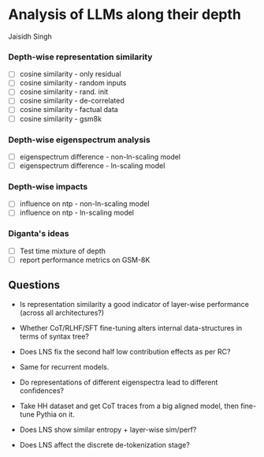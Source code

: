# Analysis of LLMs along their depth
Jaisidh Singh

### Depth-wise representation similarity

- [ ] cosine similarity - only residual
- [ ] cosine similarity - random inputs
- [ ] cosine similarity - rand. init
- [ ] cosine similarity - de-correlated
- [ ] cosine similarity - factual data
- [ ] cosine similarity - gsm8k

### Depth-wise eigenspectrum analysis

- [ ] eigenspectrum difference - non-ln-scaling model
- [ ] eigenspectrum difference - ln-scaling model

### Depth-wise impacts

- [ ] influence on ntp - non-ln-scaling model
- [ ] influence on ntp - ln-scaling model

### Diganta's ideas

- [ ] Test time mixture of depth
- [ ] report performance metrics on GSM-8K

## Questions

- Is representation similarity a good indicator of layer-wise performance (across all architectures?)
- Whether CoT/RLHF/SFT fine-tuning alters internal data-structures in terms of syntax tree?

- Does LNS fix the second half low contribution effects as per RC?
- Same for recurrent models.
- Do representations of different eigenspectra lead to different confidences?
- Take HH dataset and get CoT traces from a big aligned model, then fine-tune Pythia on it.

- Does LNS show similar entropy + layer-wise sim/perf?
- Does LNS affect the discrete de-tokenization stage?
